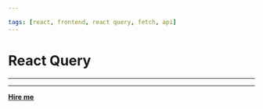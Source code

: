 ```yaml
---

tags: [react, frontend, react query, fetch, api]
---
```


# React Query

<hr></hr>

<hr></hr>

<a href="https://calendly.com/mattherzog/business-chat" target="_blank"><b><u>Hire me</u></b></a>
